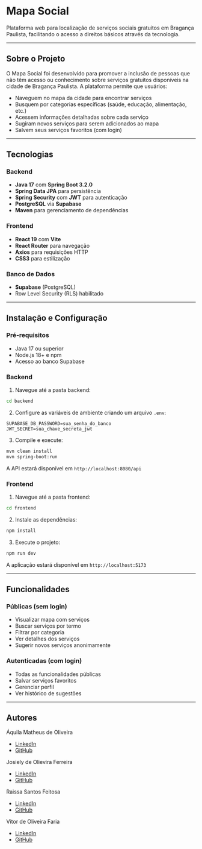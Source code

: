 # Mapa Social

Plataforma web para localização de serviços sociais gratuitos em Bragança Paulista, facilitando o acesso a direitos básicos através da tecnologia.

---

## Sobre o Projeto

O Mapa Social foi desenvolvido para promover a inclusão de pessoas que não têm acesso ou conhecimento sobre serviços gratuitos disponíveis na cidade de Bragança Paulista. A plataforma permite que usuários:

- Naveguem no mapa da cidade para encontrar serviços
- Busquem por categorias específicas (saúde, educação, alimentação, etc.)
- Acessem informações detalhadas sobre cada serviço
- Sugiram novos serviços para serem adicionados ao mapa
- Salvem seus serviços favoritos (com login)

---

## Tecnologias

### Backend
- **Java 17** com **Spring Boot 3.2.0**
- **Spring Data JPA** para persistência
- **Spring Security** com **JWT** para autenticação
- **PostgreSQL** via **Supabase**
- **Maven** para gerenciamento de dependências

### Frontend
- **React 19** com **Vite**
- **React Router** para navegação
- **Axios** para requisições HTTP
- **CSS3** para estilização

### Banco de Dados
- **Supabase** (PostgreSQL)
- Row Level Security (RLS) habilitado

---

## Instalação e Configuração

### Pré-requisitos

- Java 17 ou superior
- Node.js 18+ e npm
- Acesso ao banco Supabase

### Backend

1. Navegue até a pasta backend:
```bash
cd backend
```

2. Configure as variáveis de ambiente criando um arquivo `.env`:
```
SUPABASE_DB_PASSWORD=sua_senha_do_banco
JWT_SECRET=sua_chave_secreta_jwt
```

3. Compile e execute:
```bash
mvn clean install
mvn spring-boot:run
```

A API estará disponível em `http://localhost:8080/api`

### Frontend

1. Navegue até a pasta frontend:
```bash
cd frontend
```

2. Instale as dependências:
```bash
npm install
```

3. Execute o projeto:
```bash
npm run dev
```

A aplicação estará disponível em `http://localhost:5173`

---

## Funcionalidades

### Públicas (sem login)
- Visualizar mapa com serviços
- Buscar serviços por termo
- Filtrar por categoria
- Ver detalhes dos serviços
- Sugerir novos serviços anonimamente

### Autenticadas (com login)
- Todas as funcionalidades públicas
- Salvar serviços favoritos
- Gerenciar perfil
- Ver histórico de sugestões

---

## Autores

Áquila Matheus de Oliveira
- [LinkedIn](https://www.linkedin.com/in/aquila-oliveira)  
- [GitHub](https://github.com/AquilaOliveira)

Josiely de Olievira Ferreira
- [LinkedIn](https://www.linkedin.com/in/josiely-oliveira)
- [GitHub](https://github.com/Josiely-Oliveira)

Raissa Santos Feitosa
- [LinkedIn](https://www.linkedin.com/in/raissa-santos-feitosa-73485b1a3/)
- [GitHub](https://github.com/raissa-sf)

Vitor de Oliveira Faria
- [LinkedIn](https://www.linkedin.com/in/vitor-oliveira-526a28209)
- [GitHub](https://github.com/Vi1tor)

